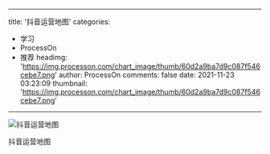 
---
title: '抖音运营地图'
categories: 
 - 学习
 - ProcessOn
 - 推荐
headimg: 'https://img.processon.com/chart_image/thumb/60d2a9ba7d9c087f546cebe7.png'
author: ProcessOn
comments: false
date: 2021-11-23 03:23:09
thumbnail: 'https://img.processon.com/chart_image/thumb/60d2a9ba7d9c087f546cebe7.png'
---

<div>   
<img class="thumb" alt="抖音运营地图" src="https://img.processon.com/chart_image/thumb/60d2a9ba7d9c087f546cebe7.png" referrerpolicy="no-referrer">
<p>抖音运营地图</p>  
</div>
            
